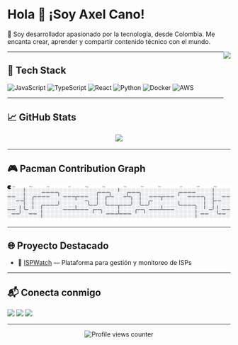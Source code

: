 <h1 align="left">Hola 👋 ¡Soy Axel Cano!</h1>
<p align="left">🎯 Soy desarrollador apasionado por la tecnología, desde Colombia. Me encanta crear, aprender y compartir contenido técnico con el mundo.</p>

<img align="right" height="150" src="https://media2.giphy.com/media/tHIRLHtNwxpjIFqPdV/giphy.gif" />

---

## 🚀 Tech Stack
<div align="left">
  <img src="https://cdn.jsdelivr.net/gh/devicons/devicon/icons/javascript/javascript-original.svg" height="30" alt="JavaScript" />
  <img src="https://cdn.jsdelivr.net/gh/devicons/devicon/icons/typescript/typescript-original.svg" height="30" alt="TypeScript" />
  <img src="https://cdn.jsdelivr.net/gh/devicons/devicon/icons/react/react-original.svg" height="30" alt="React" />
  <img src="https://cdn.jsdelivr.net/gh/devicons/devicon/icons/python/python-original.svg" height="30" alt="Python" />
  <img src="https://cdn.jsdelivr.net/gh/devicons/devicon/icons/docker/docker-original.svg" height="30" alt="Docker" />
  <img src="https://cdn.jsdelivr.net/gh/devicons/devicon/icons/amazonwebservices/amazonwebservices-original-wordmark.svg" height="30" alt="AWS" />
</div>

---

## 📈 GitHub Stats

<div align="center">
  <img src="https://github-readme-stats.vercel.app/api/top-langs?username=Axelcano1731&layout=compact&theme=dracula" height="150" />
</div>

---

## 🎮 Pacman Contribution Graph

<picture>
  <source media="(prefers-color-scheme: dark)" srcset="https://raw.githubusercontent.com/Axelcano1731/Axelcano1731/output/pacman-contribution-graph-dark.svg">
  <source media="(prefers-color-scheme: light)" srcset="https://raw.githubusercontent.com/Axelcano1731/Axelcano1731/output/pacman-contribution-graph.svg">
  <img alt="Pacman contribution graph" src="https://raw.githubusercontent.com/Axelcano1731/Axelcano1731/output/pacman-contribution-graph.svg">
</picture>

---

## 🌐 Proyecto Destacado

- 🔗 [ISPWatch](https://ispwatch.vercel.app/) — Plataforma para gestión y monitoreo de ISPs

---

## 📬 Conecta conmigo

<div align="left">
  <a href="https://www.tiktok.com/@axelprogram" target="_blank"><img src="https://img.shields.io/static/v1?message=TikTok&logo=tiktok&label=&color=000000&logoColor=white&style=for-the-badge" /></a>
  <a href="https://www.linkedin.com/in/axel-cano-andrade-36a33729a/" target="_blank"><img src="https://img.shields.io/static/v1?message=LinkedIn&logo=linkedin&label=&color=0077B5&logoColor=white&style=for-the-badge" /></a>
  <a href="mailto:axelcano1711@gmail.com"><img src="https://img.shields.io/static/v1?message=Gmail&logo=gmail&label=&color=D14836&logoColor=white&style=for-the-badge" /></a>
</div>

---

<div align="center">
  <img src="https://profile-counter.glitch.me/Axelcano1731/count.svg?" alt="Profile views counter" />
</div>
